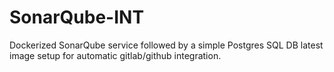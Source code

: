 # SonarQube-INT
Dockerized SonarQube service followed by a simple Postgres SQL DB latest image setup for automatic gitlab/github integration.
